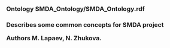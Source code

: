 <h3>Ontology SMDA_Ontology/SMDA_Ontology.rdf<h3>
Describes some common concepts for SMDA project<p/>
Authors M. Lapaev, N. Zhukova.
